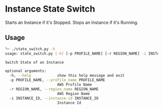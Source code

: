 # Instance State Switch

Starts an Instance if it's Stopped.
Stops an Instance if it's Running.


## Usage

```bash
╰─ ./state_switch.py -h
usage: state_switch.py [-h] [-p PROFILE_NAME] [-r REGION_NAME] -i INSTANCE_ID

Switch State of an Instance

optional arguments:
  -h, --help            show this help message and exit
  -p PROFILE_NAME, --profile_name PROFILE_NAME
                        AWS Profile Name
  -r REGION_NAME, --region_name REGION_NAME
                        AWS Region Name
  -i INSTANCE_ID, --instance-id INSTANCE_ID
                        Instance Id

```
